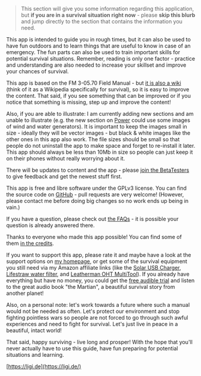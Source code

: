 > This section will give you some information regarding this application, but **if you are in a survival situation right now** - please **skip this blurb** and jump directly to the section that contains the information you need.

This app is intended to guide you in rough times, but it can also be used to have fun outdoors and to learn things that are useful to know in case of an emergency. The fun parts can also be used to train important skills for potential survival situations. Remember, reading is only one factor - practice and understanding are also needed to increase your skillset and improve your chances of survival.

This app is based on the FM 3-05.70 Field Manual - but [it is also a wiki](https://github.com/ligi/SurvivalManual/wiki) (think of it as a Wikipedia specifically for survival), so it is easy to improve the content. That said, if you see something that can be improved or if you notice that something is missing, step up and improve the content!

Also, if you are able to illustrate: I am currently adding new sections and am unable to illustrate (e.g. the new section on [Power](Power) could use some images of wind and water generators). It is important to keep the images small in size - ideally they will be vector images - but black & white images like the other ones in this app also work. The file sizes should be small so that people do not uninstall the app to make space and forget to re-install it later. This app should always be less than 10Mb in size so people can just keep it on their phones without really worrying about it.

There will be updates to content and the app - please [join the BetaTesters](https://play.google.com/apps/testing/org.ligi.survivalmanual) to give feedback and get the newest stuff first.

This app is free and libre software under the GPLv3 license. You can find the source code on [GitHub](https://github.com/ligi/SurvivalManual) - pull requests are very welcome! (However, please contact me before doing big changes so no work ends up being in vain.)

If you have a question, please check out [the FAQs](FAQ) - it is possible your question is already answered there.

Thanks to everyone who made this app possible! You can find some of them [in the credits](Credits).

If you want to support this app, please rate it and maybe have a look at the support options on [my homepage](https://ligi.de/), or get some of the survival equipment you still need via my Amazon affiliate links (like the [Solar USB Charger](SolarUSBCharger), [Lifestraw water filter](LifeStraw), and [Leatherman OHT MultiTool](OHTMultiTool)).
If you already have everything but have no money, you could get the [free audible trial](Audible) and listen to the great audio book "the Martian", a beautiful survival story from another planet!

Also, on a personal note: let's work towards a future where such a manual would not be needed as often. Let's protect our environment and stop fighting pointless wars so people are not forced to go through such awful experiences and need to fight for survival. Let's just live in peace in a beautiful, intact world!

That said, happy surviving - live long and prosper! With the hope that you'll never actually have to use this guide, have fun preparing for potential situations and learning.

[https://ligi.de](https://ligi.de/)
